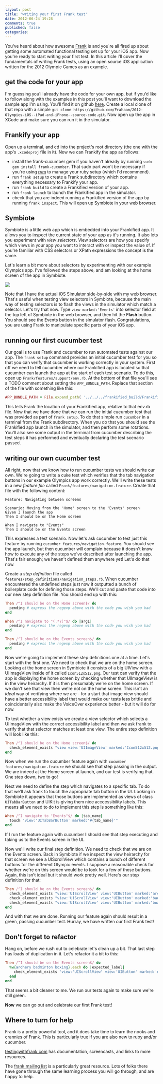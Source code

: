 ```yaml
---
layout: post
title: "writing your first Frank test"
date: 2012-06-24 19:28
comments: true
published: false
categories: 
---
```


You've heard about how awesome [Frank](http://www.testingwithfrank.com) is and you're all fired up about getting some automated functional testing set up for your iOS app. Now you're ready to start writing your first test. In this article I'll cover the fundamentals of writing Frank tests, using an open source iOS application written for the 2012 Olympic Games as an example.

## get the code for your app

I'm guessing you'll already have the code for your own app, but if you'd like to follow along with the examples in this post you'll want to download the sample app I'm using. You'll find it on github [here](https://github.com/Frahaan/2012-Olympics-iOS--iPad-and-iPhone--source-code). Create a local clone of that repo with a simple `git clone https://github.com/Frahaan/2012-Olympics-iOS--iPad-and-iPhone--source-code.git`. Now open up the app in XCode and make sure you can run it in the simulator.

## Frankify your app
Open up a terminal, and cd into the project's root directory (the one with the app's `.xcodeproj` file in it). Now we can Frankify the app as follows:

- install the frank-cucumber gem if you haven't already by running `sudo gem install frank-cucumber`. That sudo part won't be necessary if you're using [rvm](http://rvm.beginrescueend.com/) to manage your ruby setup (which I'd recommend).
- run `frank setup` to create a Frank subdirectory which contains everything necessary to Frankify your app.
- run `frank build` to create a Frankified version of your app.
- run `frank launch` to launch the Frankified app in the simulator.
- check that you are indeed running a Frankified version of the app by running `frank inspect`. This will open up Symbiote in your web browser. 

## Symbiote

Symbiote is a little web app which is embedded into your Frankified app. It allows you to inspect the current state of your app as it's running. It also lets you experiment with *view selectors*. View selectors are how you specify which views in your app you want to interact with or inspect the value of. If you're familiar with CSS selectors or XPath expressions the concept is the same.

Let's learn a bit more about selectors by experimenting with our example Olympics app. I've followed the steps above, and am looking at the home screen of the app in Symbiote.

<img src="/images/post_images/2012-06-24_A.png"></img>

Note that I have the actual iOS Simulator side-by-side with my web browser. That's useful when testing view selectors in Symbiote, because the main way of testing selectors is to flash the views in the simulator which match a selector. Let's try that now. Type `view marked:'Events'` into selector field at the top left of Symbiote in the web browser, and then hit the **Flash** button. You should see the Events button in the simulator flash. Congratulations, you are using Frank to manipulate specific parts of your iOS app.

## running our first cucumber test

Our goal is to use Frank and cucumber to run automated tests against our app. The `frank setup` command provides an initial cucumber test for you so that you can verify that cucumber is working correctly in your system. First off we need to tell cucumber where our Frankified app is located so that cucumber can launch the app at the start of each test scenario. To do this, open up `Frank/features/support/env.rb`. At the bottom of that file you'll see a TODO comment about setting the `APP_BUNDLE_PATH`. Replace that section of the file with something like this:

``` ruby
APP_BUNDLE_PATH = File.expand_path( '../../../frankified_build/Frankified.app', __FILE__ )
```

This tells Frank the location of your Frankified app, relative to that env.rb file. Now that we have done that we can run the initial cucumber test that was provided as part of `frank setup`. To do that simple run `cucumber` in a terminal from the Frank subdirectory. When you do that you should see the Frankified app launch in the simulator, and then perform some rotations. You'll also see some output in the terminal from cucumber describing the test steps it has performed and eventually declaring the test scenario passed. 

## writing our own cucumber test

All right, now that we know how to run cucumber tests we should write our own. We're going to write a cuke test which verifies that the tab navigation buttons in our example Olympics app work correctly. We'll write these tests in a new *feature file* called `Frank/features/navigation.feature`. Create that file with the following content:

``` cucumber
Feature: Navigating between screens

Scenario: Moving from the 'Home' screen to the 'Events' screen
Given I launch the app
Then I should be on the Home screen

When I navigate to "Events"
Then I should be on the Events screen
```

This expresses a test scenario. Now let's ask cucumber to test just this feature by running `cucumber features/navigation.feature`. You should see the app launch, but then cucumber will complain because it doesn't know how to execute any of the steps we've described after launching the app. That's fair enough; we haven't defined them anywhere yet! Let's do that now.

Create a *step definition* file called `features/step_definitions/navigation_steps.rb`. When cucumber encountered the undefined steps just now it outputted a bunch of boilerplate code for defining those steps. We'll cut and paste that code into our new step definition file. You should end up with this:

``` ruby
Then /^I should be on the Home screen$/ do
  pending # express the regexp above with the code you wish you had
end

When /^I navigate to "(.*?)"$/ do |arg1|
  pending # express the regexp above with the code you wish you had
end

Then /^I should be on the Events screen$/ do
  pending # express the regexp above with the code you wish you had
end
```

Now we're going to implement these step definitions one at a time. Let's start with the first one. We need to check that we are on the home screen. Looking at the home screen in Symbiote it consists of a big UIView with a UIImageView inside of it called `Icon512x512.png`. Our test can verify that the app is displaying the home screen by checking whether that UIImageView is in the view heirarchy. If it is then presumably we're on the home screen. If we don't see that view then we're not on the home screen. This isn't an *ideal* way of verifying where we are - for a start that image view should have a better accessibility label that would make our tests less brittle and coincidentally also make the VoiceOver experience better - but it will do for now. 

To test whether a view exists we create a view selector which selects a UIImageView with the correct accessibility label and then we ask frank to verify that that selector matches at least one view. The entire step definition will look like this:

``` ruby
Then /^I should be on the Home screen$/ do
  check_element_exists "view view:'UIImageView' marked:'Icon512x512.png'"
end
```

Now when we run the cucumber feature again with `cucumber features/navigation.feature` we should see that step passing in the output. We are indeed at the Home screen at launch, and our test is verifying that. One step down, two to go!

Next we need to define the step which navigates to a specific tab. To do that we'll ask frank to touch the appropriate tab button in the UI. Looking in Symbiote it appears that those buttons are implemented as views of class `UITabBarButton` and UIKit is giving them nice acccessibility labels. This means all we need to do to implement this step is something like this:

``` ruby
When /^I navigate to "Events"$/ do |tab_name|
  touch "view:'UITabBarButton' marked:'#{tab_name}'"
end
```

If I run the feature again with cucumber I should see that step executing and taking us to the Events screen in the UI. 

Now we'll write our final step definition. We need to check that we are on the Events screen. Back in Symbiote if we inspect the view heirarchy for that screen we see a UIScrollView which contains a bunch of different buttons for the different Olympic events. I suppose a reasonable check for whether we're on this screen would be to look for a few of those buttons. Again, this isn't ideal but it should work pretty well. Here's our step definition for that:

``` ruby
Then /^I should be on the Events screen$/ do
  check_element_exists "view:'UIScrollView' view:'UIButton' marked:'archery'"
  check_element_exists "view:'UIScrollView' view:'UIButton' marked:'badminton'"
  check_element_exists "view:'UIScrollView' view:'UIButton' marked:'boxing'"
end
```

And with that we are done. Running our feature again should result in a green, passing cucumber test. Hurray, we have written our first Frank test! 


## Don't forget to refactor

Hang on, before we rush out to celebrate let's clean up a bit. That last step has loads of duplication in it. Let's refactor it a bit to this:

``` ruby
Then /^I should be on the Events screen$/ do
  %w{archery badminton boxing}.each do |expected_label|
    check_element_exists "view:'UIScrollView' view:'UIButton' marked:'#{expected_label}'"
  end
end
```

That seems a bit cleaner to me. We run our tests again to make sure we're still green. 

**Now** we can go out and celebrate our first Frank test!

## Where to turn for help

Frank is a pretty powerful tool, and it does take time to learn the nooks and crannies of Frank. This is particularly true if you are also new to ruby and/or cucumber. 

[testingwithfrank.com](http://www.testingwithfrank.com) has documentation, screencasts, and links to more resources.

The [frank mailing list](http://groups.google.com/group/frank-discuss) is a particularly great resource. Lots of folks there have gone through the same learning process you will go through, and are happy to help. 
